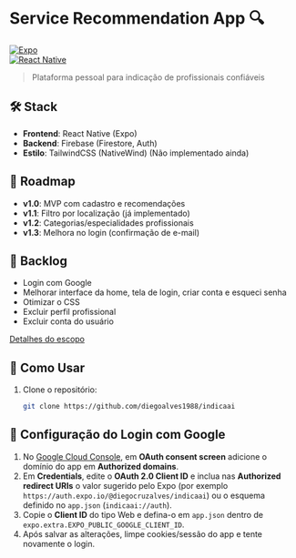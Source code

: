 # Service Recommendation App 🔍  

[![Expo](https://img.shields.io/badge/expo-1C1E24?style=for-the-badge&logo=expo&logoColor=white)](https://expo.dev)  
[![React Native](https://img.shields.io/badge/react_native-%2320232a.svg?style=for-the-badge&logo=react&logoColor=%2361DAFB)](https://reactnative.dev)  

> Plataforma pessoal para indicação de profissionais confiáveis  


## 🛠️ Stack  
- **Frontend**: React Native (Expo)  
- **Backend**: Firebase (Firestore, Auth)  
- **Estilo**: TailwindCSS (NativeWind)  (Não implementado ainda)

## 📌 Roadmap  
- **v1.0**: MVP com cadastro e recomendações  
- **v1.1**: Filtro por localização (já implementado)  
- **v1.2**: Categorias/especialidades profissionais 
- **v1.3**: Melhora no login (confirmação de e-mail) 


## 📌 Backlog
- Login com Google
- Melhorar interface da home, tela de login, criar conta e esqueci senha
- Otimizar o CSS
- Excluir perfil profissional
- Excluir conta do usuário

[Detalhes do escopo](/docs/scope.md)  

## 🚀 Como Usar
1. Clone o repositório:
   ```bash
   git clone https://github.com/diegoalves1988/indicaai
   ```

## 🔑 Configuração do Login com Google

1. No [Google Cloud Console](https://console.cloud.google.com), em **OAuth consent screen** adicione o domínio do app em **Authorized domains**.
2. Em **Credentials**, edite o **OAuth 2.0 Client ID** e inclua nas **Authorized redirect URIs** o valor sugerido pelo Expo (por exemplo `https://auth.expo.io/@diegocruzalves/indicaai`) ou o esquema definido no `app.json` (`indicaai://auth`).
3. Copie o **Client ID** do tipo Web e defina-o em `app.json` dentro de `expo.extra.EXPO_PUBLIC_GOOGLE_CLIENT_ID`.
4. Após salvar as alterações, limpe cookies/sessão do app e tente novamente o login.


